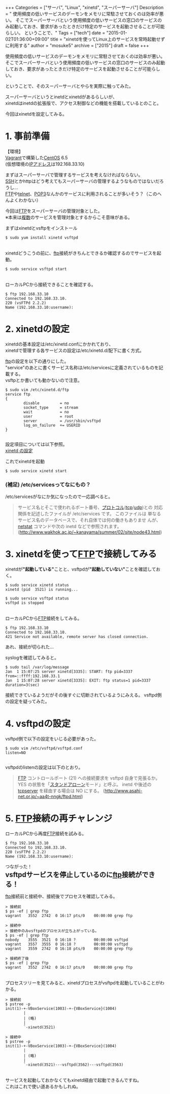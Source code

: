 +++
Categories = ["サーバ", "Linux", "xinetd", "スーパーサーバ"]
Description = " 使用頻度の低いサービスのデーモンをメモリに常駐させておくのは効率が悪い。 そこでスーパーサーバという使用頻度の低いサービスの窓口のサービスのみ起動しておき、要求があったときだけ特定のサービスを起動させることが可能らしい。  ということで、"
Tags = ["tech"]
date = "2015-01-02T01:36:00+09:00"
title = "xinetdを使ってLinux上のサービスを常時起動せずに利用する"
author = "mosuke5"
archive = ["2015"]
draft = false
+++

<body>
<p>使用頻度の低いサービスのデーモンをメモリに常駐させておくのは効率が悪い。<br>
そこでスーパーサーバという使用頻度の低いサービスの窓口のサービスのみ起動しておき、要求があったときだけ特定のサービスを起動させることが可能らしい。</p>

<p>ということで、そのスーパーサーバとやらを実際に触ってみた。</p>

<p>スーパーサーバというとinetdとxinetdがあるらしいが、<br>
xinetdはinetdの拡張版で、アクセス制御などの機能を搭載しているとのこと。</p>

<p>今回はxinetdを設定してみる。</p>

<h1>1. 事前準備</h1>

<p>【環境】<br>
<a class="keyword" href="http://d.hatena.ne.jp/keyword/Vagrant">Vagrant</a>で構築した<a class="keyword" href="http://d.hatena.ne.jp/keyword/CentOS">CentOS</a> 6.5<br>
(仮想環境の<a class="keyword" href="http://d.hatena.ne.jp/keyword/IP%A5%A2%A5%C9%A5%EC%A5%B9">IPアドレス</a>は192.168.33.10)</p>

<p>まずはスーパーサーバで管理するサービスを考えなければならない。<br>
<a class="keyword" href="http://d.hatena.ne.jp/keyword/SSH">SSH</a>とかhttpはどう考えてもスーパーサーバの管理するようなものではないだろうし…<br>
<a class="keyword" href="http://d.hatena.ne.jp/keyword/FTP">FTP</a>や<a class="keyword" href="http://d.hatena.ne.jp/keyword/telnet">telnet</a>、<a class="keyword" href="http://d.hatena.ne.jp/keyword/POP3">POP3</a>なんかのサービスに利用されることが多いそう？（このへんよくわかない）</p>

<p>今回は<a class="keyword" href="http://d.hatena.ne.jp/keyword/FTP">FTP</a>をスーパーサーバの管理対象とした。<br>
※本来は<a class="keyword" href="http://d.hatena.ne.jp/keyword/%CA%A3%BF%F4">複数</a>のサービスを管理対象とするからこそ意味がある。</p>

<p>まずはxinetdとvsftpをインストール</p>

```
$ sudo yum install xinetd vsftpd 
```


<p><br>
xinetdどうこうの前に、<a class="keyword" href="http://d.hatena.ne.jp/keyword/ftp">ftp</a>接続がきちんとできるか確認するのでサービスを起動。</p>

```
$ sudo service vsftpd start 
```


<p><br>
ローカルPCから接続できることを確認する。</p>

```
$ ftp 192.168.33.10
Connected to 192.168.33.10.
220 (vsFTPd 2.2.2)
Name (192.168.33.10:username): 
```


<h1>2. xinetdの設定</h1>

<p>xinetdの基本設定は/etc/xinetd.confにかかれており、<br>
xinetdで管理する各サービスの設定は/etc/xinetd.d/配下に書く方式。</p>

<p><a class="keyword" href="http://d.hatena.ne.jp/keyword/ftp">ftp</a>の設定を以下の通りにした。<br>
"service"のあとに書くサービス名称は/etc/servicesに定義されているものを記載する。<br>
vsftpとか書いても動かないので注意。</p>

```
$ sudo vim /etc/xinetd.d/ftp
service ftp
{
        disable         = no
        socket_type     = stream
        wait            = no
        user            = root
        server          = /usr/sbin/vsftpd
        log_on_failure  += USERID
}
 
```


<p>設定項目については以下参照。<br>
<a href="https://www.express.nec.co.jp/linux/distributions/knowledge/network/xinetd.html">xinetd の設定</a></p>

<p>これでxinetdを起動</p>

```
$ sudo service xinetd start 
```


<h3>(補足) /etc/servicesってなにもの？</h3>

<p>/etc/servicesがなにか気になったので一応調べると。</p>

<blockquote><p>サービス名とそこで使われるポート番号、<a class="keyword" href="http://d.hatena.ne.jp/keyword/%A5%D7%A5%ED%A5%C8%A5%B3%A5%EB">プロトコル</a>(<a class="keyword" href="http://d.hatena.ne.jp/keyword/tcp">tcp</a>/<a class="keyword" href="http://d.hatena.ne.jp/keyword/udp">udp</a>)との 対応関係を記述したファイルが /etc/services です。
このファイルは 単なるサービス名のデータベースで、それ自体では何の働きもありませ んが、<a class="keyword" href="http://d.hatena.ne.jp/keyword/netstat">netstat</a> コマンドや次の inetd などで参照されます。
(<a href="http://www.wakhok.ac.jp/~kanayama/summer/02/site/node43.html">http://www.wakhok.ac.jp/~kanayama/summer/02/site/node43.html</a>)</p></blockquote>

<h1>3. xinetdを使って<a class="keyword" href="http://d.hatena.ne.jp/keyword/FTP">FTP</a>で接続してみる</h1>

<p>xinetdが<b>"起動している"</b>ことと、vsftpdが<b>"起動していない"</b>ことを確認しておく。</p>

```
$ sudo service xinetd status
xinetd (pid  3521) is running...

$ sudo service vsftpd status
vsftpd is stopped 
```


<p><br>
ローカルPCから<a class="keyword" href="http://d.hatena.ne.jp/keyword/FTP">FTP</a>接続をしてみる。</p>

```
$ ftp 192.168.33.10
Connected to 192.168.33.10.
421 Service not available, remote server has closed connection. 
```


<p>あれ、接続が切られた…</p>

<p>syslogを確認してみると。</p>

```
$ sudo tail /var/log/message
Jan  1 15:07:25 server xinetd[3335]: START: ftp pid=3337 from=::ffff:192.168.33.1
Jan  1 15:07:28 server xinetd[3335]: EXIT: ftp status=1 pid=3337 duration=3(sec) 
```


<p>接続できているようだがその後すぐに切断されているようにみえる。
vsftpd側の設定を疑ってみた。</p>

<h1>4. vsftpdの設定</h1>

<p>vsftpd側で以下の設定をいじる必要があった。</p>

```
$ sudo vim /etc/vsftpd/vsftpd.conf
listen=NO
 
```


<p>vsftpdのlistenの設定は以下のとおり。</p>

<blockquote><p><a class="keyword" href="http://d.hatena.ne.jp/keyword/FTP">FTP</a> コントロールポート (21) への接続要求を vsftpd 自身で見張るか。
YES の状態を「<a class="keyword" href="http://d.hatena.ne.jp/keyword/%A5%B9%A5%BF%A5%F3%A5%C9%A5%A2%A5%ED%A1%BC%A5%F3">スタンドアローン</a>モード」と呼ぶ。
inetd や後述の <a class="keyword" href="http://d.hatena.ne.jp/keyword/tcpserver">tcpserver</a> を経由する場合は NO にする。
(<a href="http://www.asahi-net.or.jp/~aa4t-nngk/ftpd.html">http://www.asahi-net.or.jp/~aa4t-nngk/ftpd.html</a>)</p></blockquote>

<h1>5. <a class="keyword" href="http://d.hatena.ne.jp/keyword/FTP">FTP</a>接続の再チャレンジ</h1>

<p>ローカルPCから再度<a class="keyword" href="http://d.hatena.ne.jp/keyword/FTP">FTP</a>接続を試みる。</p>

```
$ ftp 192.168.33.10
Connected to 192.168.33.10.
220 (vsFTPd 2.2.2)
Name (192.168.33.10:username): 
```


<p>つながった！<br>
<span style="font-size: 150%"><b>vsftpdサービスを停止しているのに<a class="keyword" href="http://d.hatena.ne.jp/keyword/ftp">ftp</a>接続ができる！</b></span></p>

<p><a class="keyword" href="http://d.hatena.ne.jp/keyword/ftp">ftp</a>接続前と接続中、接続後でプロセスを確認してみる。</p>

```
> 接続前
$ ps -ef | grep ftp
vagrant   3552  2742  0 16:17 pts/0    00:00:00 grep ftp

> 接続中
> 接続中のみvsftpdのプロセスが立ち上がっている。
$ ps -ef | grep ftp
nobody    3555  3521  0 16:18 ?        00:00:00 vsftpd
vagrant   3557  3555  0 16:18 ?        00:00:00 vsftpd
vagrant   3559  2742  0 16:18 pts/0    00:00:00 grep ftp

> 接続終了後
$ ps -ef | grep ftp
vagrant   3552  2742  0 16:17 pts/0    00:00:00 grep ftp 
```


<p><br>
プロセスツリーを見てみると、xinetdプロセスがvsftpdを起動していることがわかる。</p>

```
> 接続前
$ pstree -p
init(1)-+-VBoxService(1003)-+-{VBoxService}(1004)
        |
        | (略)
        |
        `-xinetd(3521)

> 接続中
$ pstree -p
init(1)-+-VBoxService(1003)-+-{VBoxService}(1004)
        |
        | (略)
        |
        `-xinetd(3521)---vsftpd(3562)---vsftpd(3563) 
```


<p><br>
サービスを起動しておかなくてもxinetd経由で起動できるんですね。<br>
これはこれで使い道あるかもしれぬ。</p>
</body>
